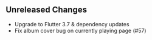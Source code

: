 ## Unreleased Changes

- Upgrade to Flutter 3.7 & dependency updates
- Fix album cover bug on currently playing page (#57)
